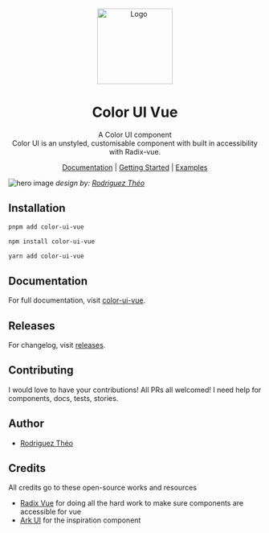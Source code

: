 <br />
<p align="center">
  <a href="https://github.com/RodriguezTheo/color-ui-vue/">
    <img src="https://res.cloudinary.com/ds42hzeif/image/upload/v1720389675/color-ui-vue/color-ui-vue-logo.svg" alt="Logo" width="150" />
  </a>

<h1 align="center">
Color UI Vue
</h1>
<p align="center">
A Color UI component<br>
Color UI is an unstyled, customisable component with built in accessibility with Radix-vue.
<p>

<p align="center">
<a href="https://www.npmjs.com/package/color-ui-vue" target="__blank"></a>
<a href="https://www.npmjs.com/package/color-ui-vue" target="__blank"></a>
<a href="https://github.com/RodriguezTheo/color-ui-vue/" target="__blank"></a>
</p>

<p align="center">
 <a href="https://color-ui-vue.vercel.app">Documentation</a> | <a href="https://color-ui-vue.vercel.app/docs/overview/introduction.html">Getting Started</a> | <a href="https://color-ui-vue.vercel.app/docs/components/picker-ui.html">Examples</a>
</p>

![hero image](https://res.cloudinary.com/ds42hzeif/image/upload/v1720389185/color-ui-vue/heropicture.png)
<em>design by: [Rodriguez Théo](https://github.com/RodriguezTheo)</em>

## Installation

```bash
pnpm add color-ui-vue
```

```bash
npm install color-ui-vue
```

```bash
yarn add color-ui-vue
```

## Documentation

For full documentation, visit [color-ui-vue](https://color-ui-vue.vercel.app).

## Releases

For changelog, visit [releases](https://github.com/RodriguezTheo/color-ui-vue/releases).

## Contributing

I would love to have your contributions! All PRs all welcomed! I need help for components, docs, tests, stories.

## Author

- [Rodriguez Théo](https://github.com/RodriguezTheo)

## Credits

All credits go to these open-source works and resources

- [Radix Vue](https://www.radix-vue.com/) for doing all the hard work to make sure components are accessible for vue
- [Ark UI](https://ark-ui.com) for the inspiration component
